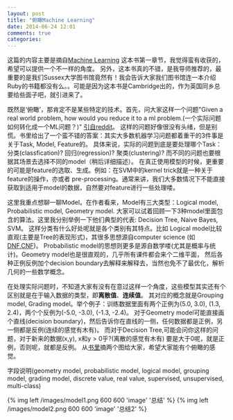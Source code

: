 ```yaml
---
layout: post
title: "俯瞰Machine Learning"
date: 2014-06-24 12:01
comments: true
categories: 
---
```

这篇的内容主要是摘自[Machine Learning](http://book.douban.com/subject/11453073/)
这本书第一章节，我觉得蛮有收获的，希望可以提供一个不一样的角度。
另外，这本书真的不错，是我导师推荐的，最重要的是我们Sussex大学图书馆竟然有！我会告诉大家我们图书馆连一本介绍Ruby的书籍都没有么。。可能是因为这本书是Cambridge出的，作为英国同乡总要给些面子吧，就引进来了。

既然是‘俯瞰’，那肯定不是某些特定的技术。首先，问大家这样一个问题"Given a real world problem, how would you
reduce it to a ml problem.(一个实际问题如何转化成一个ML问题？)"
[引自reddit](http://www.reddit.com/r/MachineLearning/comments/1wmayh/ml_job_interview_questions/)。
这样的问题好像很没有头绪，但是别慌。书里给出了一个蛮不错的答案：其实大多数机器学习问题都着重干的3件事是关于Task, Model, Feature的。
具体来说，实际的问题到底是要处理哪个Task：分类(classfication)? 回归(regression)? 聚类(clustering)?
而不同的问题也要根据其场景去选择不同的model（稍后详细描述）。
在真正使用模型的时候，更重要的可能是feature的选取、生成。例如：在SVM中的kernel trick就是一种关于feature的操作，亦或者
pre-processing。通常来讲，我们大多数情况下不能直接获取到适用于model的数据，自然要对feature进行一些处理喽。

这里我重点想聊一聊Model。在作者看来，Model有三大类型：Logical model, Probabilistic model, Geometry model.
大家可以试着回顾一下3种model里面包含的算法。这里我分别举例一下他们典型的代表: Decision Tree, Naive Bayes, SVM。
这样分类有什么好处呢就是各个类别有其特点。比如 Logical model比较直观(主要是Tree的表现形式)，其很多思想源自computer science
(如[DNF](http://en.wikipedia.org/wiki/Disjunctive_normal_form),[CNF](http://en.wikipedia.org/wiki/Conjunctive_normal_form))。
Probabilistic model的思想则更多是源自数学喽(尤其是概率与统计)。Geometry model也是很直观的，几乎所有课件都会来个二维平面，
然后各种正例反例加个decision boundary去解释来解释去，当然也免不了最优化，解析几何的一些数学概念。

在处理实际问题时，不知道大家有没有在意过这样一个角度，这些模型其实还有个区别就是在于输入数据的类型，即**离散值**、**连续值**。
其对应的概念就是Grouping model, Grading model。举个例子：训练数据里面有两个正例为(5.0, 3.0), (1.3, 2.4)，两个个反例为(-5.0, -3.0), (-1.3, -2.4)。
对于Geometry model可能直接画个直线(decision boundary)，然后告诉你在直线的一侧，任何数据都是正例，另一侧都是反例(连续的感觉有木有)。
而对于Decision Tree,可能会问你这样的问题，对于新来的数据(x,y), x和y > 0乎?(离散的感觉有木有) 要是大于0呢，就是正例，否则呢，就都是反例。
从[书里](http://book.douban.com/subject/11453073/)摘两个图给大家，希望大家能有个俯瞰的感觉。

字段说明(geometry model, probabilistic model, logical model, grouping model, grading model, discrete value, real value, supervised, unsupervised, multi-class)

{% img left /images/model1.png 600 600 'image' '总结' %}
{% img left /images/model2.png 600 600 'image' '总结2' %}

